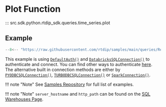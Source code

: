 # Plot Function
::: src.sdk.python.rtdip_sdk.queries.time_series.plot

## Example
```python
--8<-- "https://raw.githubusercontent.com/rtdip/samples/main/queries/Resample/plot.py"
```

This example is using [```DefaultAuth()```](../../../authentication/azure.md) and [```DatabricksSQLConnection()```](../../connectors/db-sql-connector.md) to authenticate and connect. You can find other ways to authenticate [here](../../../authentication/azure.md). The alternative built in connection methods are either by [```PYODBCSQLConnection()```](../../connectors/pyodbc-sql-connector.md), [```TURBODBCSQLConnection()```](../../connectors/turbodbc-sql-connector.md) or [```SparkConnection()```](../../connectors/spark-connector.md).

!!! note "Note"
    See [Samples Repository](https://github.com/rtdip/samples/tree/main/queries) for full list of examples.

!!! note "Note"
    </b>```server_hostname``` and ```http_path``` can be found on the [SQL Warehouses Page](../../../../queries/databricks/sql-warehouses.md). <br />